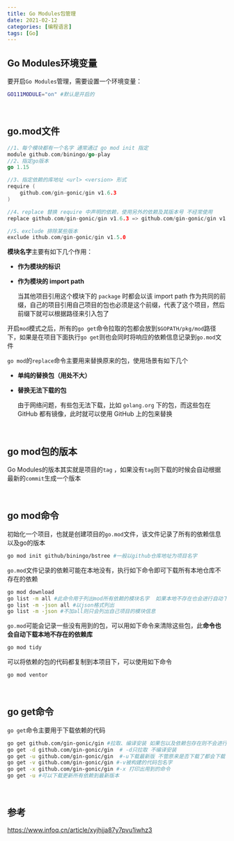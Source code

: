 ```yaml
---
title: Go Modules包管理
date: 2021-02-12
categories: [编程语言]
tags: [Go]
---
```


## Go Modules环境变量

要开启`Go Modules`管理，需要设置一个环境变量：

```bash
GO111MODULE="on" #默认是开启的
```

​    

## go.mod文件

```go
//1、每个模块都有一个名字 通常通过 go mod init 指定
module github.com/biningo/go-play 
//2、指定go版本
go 1.15 

//3、指定依赖的库地址 <url> <version> 形式
require (
    github.com/gin-gonic/gin v1.6.3
)

//4、replace 替换 require 中声明的依赖，使用另外的依赖及其版本号 不经常使用
replace github.com/gin-gonic/gin v1.6.3 => github.com/gin-gonic/gin v1.6.3

//5、exclude 排除某些版本
exclude ithub.com/gin-gonic/gin v1.5.0
```

**模块名字**主要有如下几个作用：

- **作为模块的标识**

- **作为模块的 import path**

    当其他项目引用这个模块下的 `package` 时都会以该 import path 作为共同的前缀，自己的项目引用自己项目的包也必须是这个前缀，代表了这个项目，然后前缀下就可以根据路径来引入包了

开启`mod`模式之后，所有的`go get`命令拉取的包都会放到`$GOPATH/pkg/mod`路径下，如果是在项目下面执行`go get`则也会同时将响应的依赖信息记录到`go.mod`文件

`go mod`的`replace`命令主要用来替换原来的包，使用场景有如下几个

- **单纯的替换包（用处不大）**

- **替换无法下载的包**

    由于网络问题，有些包无法下载，比如 `golang.org` 下的包，而这些包在 GitHub 都有镜像，此时就可以使用 GitHub 上的包来替换

​    

## go mod包的版本

Go Modules的版本其实就是项目的`tag` ，如果没有`tag`则下载的时候会自动根据最新的`commit`生成一个版本

​        

## go mod命令

初始化一个项目，也就是创建项目的`go.mod`文件，该文件记录了所有的依赖信息以及go的版本

```bash
go mod init github/biningo/bstree #一般以github仓库地址为项目名字
```

`go.mod`文件记录的依赖可能在本地没有，执行如下命令即可下载所有本地仓库不存在的依赖

```bash
go mod download
go list -m all #此命令用于列出mod所有依赖的模块名字  如果本地不存在也会进行自动下载
go list -m -json all #以json格式列出
go list -m -json #不加all则只会列出自己项目的模块信息
```

`go.mod`可能会记录一些没有用到的包，可以用如下命令来清除这些包，此**命令也会自动下载本地不存在的依赖库**

```bash
go mod tidy
```

可以将依赖的包的代码都复制到本项目下，可以使用如下命令

```bash
go mod ventor
```

​    

## go get命令

`go get`命令主要用于下载依赖的代码

```bash
go get github.com/gin-gonic/gin #拉取、编译安装 如果包以及依赖包存在则不会进行下载
go get -d github.com/gin-gonic/gin  # -d只拉取 不编译安装
go get -u github.com/gin-gonic/gin 	#-u下载最新版 不管原来是否下载了都会下载 包括依赖的包都会进行重新下载安装
go get -v github.com/gin-gonic/gin #-v被构建的代码包名字
go get -x github.com/gin-gonic/gin #-x 打印出用到的命令
go get -u #可以下载更新所有依赖到最新版本
```

​    

## 参考

https://www.infoq.cn/article/xyjhjja87y7pvu1iwhz3